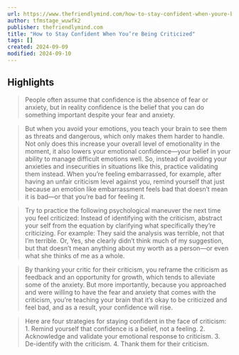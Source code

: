 ```yaml
---
url: https://www.thefriendlymind.com/how-to-stay-confident-when-youre-being-criticized/
author: tfmstage_wuwfk2
publisher: thefriendlymind.com
title: "How to Stay Confident When You’re Being Criticized"
tags: []
created: 2024-09-09
modified: 2024-09-10
---
```


## Highlights

> People often assume that confidence is the absence of fear or anxiety, but in reality confidence is the belief that you can do something important despite your fear and anxiety.

> But when you avoid your emotions, you teach your brain to see them as threats and dangerous, which only makes them harder to handle. Not only does this increase your overall level of emotionality in the moment, it also lowers your emotional confidence—your belief in your ability to manage difficult emotions well. So, instead of avoiding your anxieties and insecurities in situations like this, practice validating them instead. When you’re feeling embarrassed, for example, after having an unfair criticism level against you, remind yourself that just because an emotion like embarrassment feels bad that doesn’t mean it is bad—or that you’re bad for feeling it.

> Try to practice the following psychological maneuver the next time you feel criticized: Instead of identifying with the criticism, abstract your self from the equation by clarifying what specifically they’re criticizing. For example: They said the analysis was terrible, not that I’m terrible. Or, Yes, she clearly didn’t think much of my suggestion, but that doesn’t mean anything about my worth as a person—or even what she thinks of me as a whole.

> By thanking your critic for their criticism, you reframe the criticism as feedback and an opportunity for growth, which tends to alleviate some of the anxiety. But more importantly, because you approached and were willing to have the fear and anxiety that comes with the criticism, you’re teaching your brain that it’s okay to be criticized and feel bad, and as a result, your confidence will rise.

> Here are four strategies for staying confident in the face of criticism: 1. Remind yourself that confidence is a belief, not a feeling. 2. Acknowledge and validate your emotional response to criticism. 3. De-identify with the criticism. 4. Thank them for their criticism.


